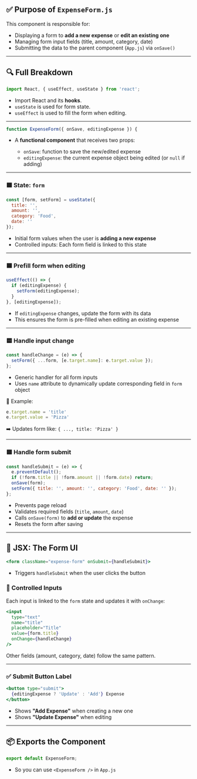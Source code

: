 ## ✅ Purpose of `ExpenseForm.js`

This component is responsible for:

* Displaying a form to **add a new expense** or **edit an existing one**
* Managing form input fields (title, amount, category, date)
* Submitting the data to the parent component (`App.js`) via `onSave()`

---

## 🔍 Full Breakdown

```js
import React, { useEffect, useState } from 'react';
```

* Import React and its **hooks**.
* `useState` is used for form state.
* `useEffect` is used to fill the form when editing.

---

```js
function ExpenseForm({ onSave, editingExpense }) {
```

* A **functional component** that receives two props:

  * `onSave`: function to save the new/edited expense
  * `editingExpense`: the current expense object being edited (or `null` if adding)

---

### 🟩 State: `form`

```js
const [form, setForm] = useState({
  title: '',
  amount: '',
  category: 'Food',
  date: ''
});
```

* Initial form values when the user is **adding a new expense**
* Controlled inputs: Each form field is linked to this state

---

### 🟦 Prefill form when editing

```js
useEffect(() => {
  if (editingExpense) {
    setForm(editingExpense);
  }
}, [editingExpense]);
```

* If `editingExpense` changes, update the form with its data
* This ensures the form is pre-filled when editing an existing expense

---

### 🟨 Handle input change

```js
const handleChange = (e) => {
  setForm({ ...form, [e.target.name]: e.target.value });
};
```

* Generic handler for all form inputs
* Uses `name` attribute to dynamically update corresponding field in `form` object

🧠 Example:

```js
e.target.name = 'title'
e.target.value = 'Pizza'
```

➡️ Updates form like: `{ ..., title: 'Pizza' }`

---

### 🟥 Handle form submit

```js
const handleSubmit = (e) => {
  e.preventDefault();
  if (!form.title || !form.amount || !form.date) return;
  onSave(form);
  setForm({ title: '', amount: '', category: 'Food', date: '' });
};
```

* Prevents page reload
* Validates required fields (`title`, `amount`, `date`)
* Calls `onSave(form)` to **add or update** the expense
* Resets the form after saving

---

## 🧾 JSX: The Form UI

```jsx
<form className="expense-form" onSubmit={handleSubmit}>
```

* Triggers `handleSubmit` when the user clicks the button

### 🧠 Controlled Inputs

Each input is linked to the `form` state and updates it with `onChange`:

```jsx
<input
  type="text"
  name="title"
  placeholder="Title"
  value={form.title}
  onChange={handleChange}
/>
```

Other fields (amount, category, date) follow the same pattern.

---

### ✅ Submit Button Label

```jsx
<button type="submit">
  {editingExpense ? 'Update' : 'Add'} Expense
</button>
```

* Shows **"Add Expense"** when creating a new one
* Shows **"Update Expense"** when editing

---

## 📦 Exports the Component

```js
export default ExpenseForm;
```

* So you can use `<ExpenseForm />` in `App.js`
